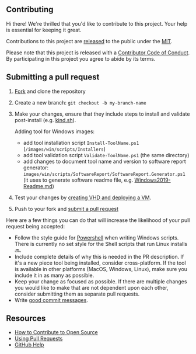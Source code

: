 ## Contributing

[fork]: https://github.com/actions/virtual-environments/fork
[pr]: https://github.com//actions/virtual-environments/compare
[code-of-conduct]: CODE_OF_CONDUCT.md

Hi there! We're thrilled that you'd like to contribute to this project. Your help is essential for keeping it great.

Contributions to this project are [released](https://help.github.com/articles/github-terms-of-service/#6-contributions-under-repository-license) to the public under the [MIT](LICENSE.md).

Please note that this project is released with a [Contributor Code of Conduct][code-of-conduct]. By participating in this project you agree to abide by its terms.

## Submitting a pull request

1. [Fork][fork] and clone the repository
1. Create a new branch: `git checkout -b my-branch-name`
1. Make your changes, ensure that they include steps to install and validate post-install (e.g. [kind.sh](images/linux/scripts/installers/kind.sh)).

      Adding tool for Windows images:
    - add tool installation script `Install-ToolName.ps1` (`/images/win/scripts/Installers`)
    - add tool validation script `Validate-ToolName.ps1` (the same directory)
    - add changes to document tool name and version to software report generator: `images/win/scripts/SoftwareReport/SoftwareReport.Generator.ps1` (it uses to generate software readme file, e.g. [Windows2019-Readme.md](images/win/Windows2019-Readme.md))

1. Test your changes by [creating VHD and deploying a VM](help/CreateImageAndAzureResources.md).
1. Push to your fork and [submit a pull request][pr]

Here are a few things you can do that will increase the likelihood of your pull request being accepted:

- Follow the style guide for [Powershell](https://github.com/PoshCode/PowerShellPracticeAndStyle) when writing Windows scripts. There is currently no set style for the Shell scripts that run Linux installs :soon:.
- Include complete details of why this is needed in the PR description. If it's a new piece tool being installed, consider cross-platform. If the tool is available in other platforms (MacOS, Windows, Linux), make sure you include it in as many as possible.
- Keep your change as focused as possible. If there are multiple changes you would like to make that are not dependent upon each other, consider submitting them as separate pull requests.
- Write [good commit messages](http://tbaggery.com/2008/04/19/a-note-about-git-commit-messages.html).

## Resources

- [How to Contribute to Open Source](https://opensource.guide/how-to-contribute/)
- [Using Pull Requests](https://help.github.com/articles/about-pull-requests/)
- [GitHub Help](https://help.github.com)
